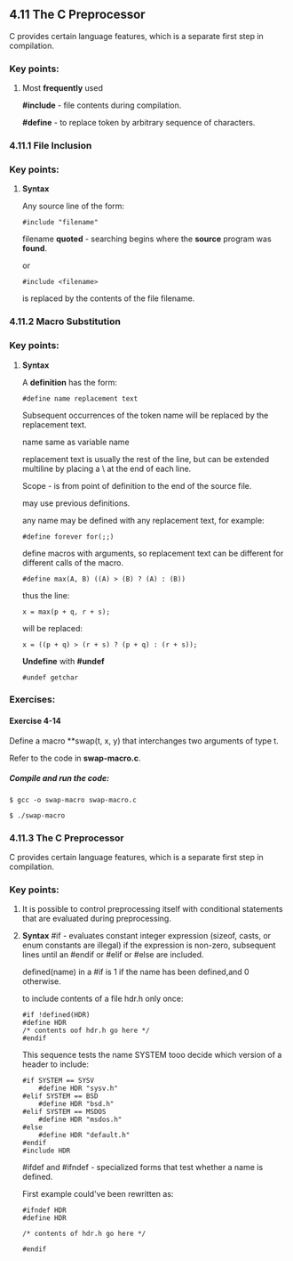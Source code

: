 ## 4.11 The C Preprocessor
C provides certain language features, which is a separate first step in compilation.

### Key points:

1. Most **frequently** used
    
    **#include** - file contents during compilation. 

    **#define** - to replace token by arbitrary sequence of characters.

### 4.11.1 File Inclusion 

### Key points:

1. **Syntax**

    Any source line of the form:

    ```
    #include "filename"
    ```

    filename **quoted** - searching begins where the **source** program was **found**.

    or

    ```
    #include <filename>
    ```

    is replaced by the contents of the file filename.

### 4.11.2 Macro Substitution

### Key points:

1. **Syntax**

    A **definition** has the form:

    ```
    #define name replacement text
    ```

    Subsequent occurrences of the token name will be replaced by the replacement text.

    name same as variable name

    replacement text is usually the rest of the line, but can be extended multiline by placing a \ at the end of each line.

    Scope - is from point of definition to the end of the source file.

    may use previous definitions.

    any name may be defined with any replacement text, for example:

    ```
    #define forever for(;;)
    ```

    define macros with arguments, so replacement text can be different for different calls of the macro.

    ```
    #define max(A, B) ((A) > (B) ? (A) : (B))
    ```

    thus the line:

    ```
    x = max(p + q, r + s);
    ```

    will be replaced:

    ```
    x = ((p + q) > (r + s) ? (p + q) : (r + s));
    ```

    **Undefine** with **#undef**

    ```
    #undef getchar
    ```

### Exercises:

#### Exercise 4-14
  Define a macro **swap(t, x, y) that interchanges two arguments of type t.
  
  Refer to the code in **swap-macro.c**.

##### Compile and run the code:

```
$ gcc -o swap-macro swap-macro.c

$ ./swap-macro
```

### 4.11.3 The C Preprocessor
C provides certain language features, which is a separate first step in compilation.

### Key points:

1. It is possible to control preprocessing itself with conditional statements that are evaluated during preprocessing.

2. **Syntax**
    #if - evaluates constant integer expression (sizeof, casts, or enum constants are illegal)
    if the expression is non-zero, subsequent lines until an #endif or #elif or #else are included.

    defined(name) in a #if is 1 if the name has been defined,and 0 otherwise.

    to include contents of a file hdr.h only once:

    ```
    #if !defined(HDR)
    #define HDR
    /* contents oof hdr.h go here */
    #endif
    ```

    This sequence tests the name SYSTEM tooo decide which version of a header to include:

    ```
    #if SYSTEM == SYSV
        #define HDR "sysv.h"
    #elif SYSTEM == BSD
        #define HDR "bsd.h"
    #elif SYSTEM == MSDOS
        #define HDR "msdos.h"
    #else
        #define HDR "default.h"
    #endif
    #include HDR
    ```

    #ifdef and #ifndef - specialized forms that test whether a name is defined.

    First example could've been rewritten as:

    ```
    #ifndef HDR
    #define HDR

    /* contents of hdr.h go here */

    #endif